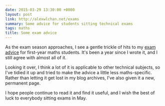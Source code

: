 ```yaml
---
date: 2015-03-29 13:30:00 +0000
layout: post
link: http://alexwlchan.net/exams
summary: Some advice for students sitting technical exams
tags: maths
title: Some exam advice
---
```


As the exam season approaches, I see a gentle trickle of hits to my [exam advice](/2014/05/part-ia-exams/) for first-year maths students. It's been a year since I wrote it, and I still agree with almost all of it.

Looking it over, I think a lot of it is applicable to other technical subjects, so I've tidied it up and tried to make the advice a little less maths-specific. Rather than letting it get lost in my blog archives, I've also given it a new, permanent page.

I hope people continue to read it and find it useful, and I wish the best of luck to everybody sitting exams in May.
